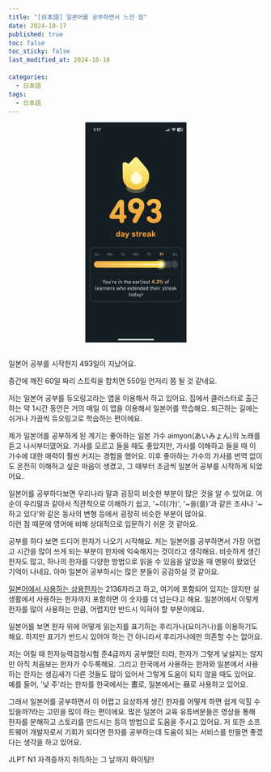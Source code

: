 ```yaml
---
title: "[日本語] 일본어를 공부하면서 느낀 점"
date: 2024-10-17
published: true
toc: false
toc_sticky: false
last_modified_at: 2024-10-18

categories:
  - 日本語
tags:
  - 日本語
---
```


<div style="display: flex; justify-content: center" >
  <img width="200px" src="/assets/images/streak.png" alt="streak" >
</div>
<br/>

일본어 공부를 시작한지 493일이 지났어요.

중간에 깨진 60일 짜리 스트릭을 합치면 550일 언저리 쯤 될 것 같네요.

저는 일본어 공부를 듀오링고라는 앱을 이용해서 하고 있어요. 집에서 클러스터로 출근하는 약 1시간 동안은 거의 매일 이 앱을 이용해서 일본어를 학습해요. 퇴근하는 길에는 쉬거나 가끔씩 듀오링고로 학습하는 편이에요.

제가 일본어를 공부하게 된 계기는 좋아하는 일본 가수 aimyon(あいみょん)의 노래를 듣고 나서부터였어요. 가사를 모르고 들을 때도 좋았지만, 가사를 이해하고 들을 때 이 가수에 대한 매력이 훨씬 커지는 경험을 했어요. 이후 좋아하는 가수의 가사를 번역 없이도 온전히 이해하고 싶은 마음이 생겼고, 그 때부터 조금씩 일본어 공부를 시작하게 되었어요.

일본어를 공부하다보면 우리나라 말과 굉장히 비슷한 부분이 많은 것을 알 수 있어요. 어순이 우리말과 같아서 직관적으로 이해하기 쉽고, '~이(가)', '~을(를)'과 같은 조사나 '~하고 있다'와 같은 동사의 변형 등에서 굉장히 비슷한 부분이 많아요.<br/>
이런 점 때문에 영어에 비해 상대적으로 입문하기 쉬운 것 같아요.

공부를 하다 보면 드디어 한자가 나오기 시작해요. 저는 일본어를 공부하면서 가장 어렵고 시간을 많이 쓰게 되는 부분이 한자에 익숙해지는 것이라고 생각해요. 비슷하게 생긴 한자도 많고, 하나의 한자를 다양한 방법으로 읽을 수 있음을 알았을 때 멘붕이 왔었던 기억이 나네요. 아마 일본어 공부하시는 많은 분들이 공감하실 것 같아요.

[일본어에서 사용하는 상용한자](https://namu.wiki/w/%EC%9D%BC%EB%B3%B8%EC%9D%98%20%EC%83%81%EC%9A%A9%ED%95%9C%EC%9E%90)는 2136자라고 하고, 여기에 포함되어 있지는 않지만 실생활에서 사용하는 한자까지 포함하면 이 숫자를 더 넘는다고 해요. 일본어에서 이렇게 한자를 많이 사용하는 만큼, 어렵지만 반드시 익혀야 할 부분이에요.

일본어를 보면 한자 위에 어떻게 읽는지를 표기하는 후리가나(요미가나)를 이용하기도 해요. 하지만 표기가 반드시 있어야 하는 건 아니라서 후리가나에만 의존할 수는 없어요.<br/>

저는 어릴 때 한자능력검정시험 준4급까지 공부했던 터라, 한자가 그렇게 낯설지는 않지만 아직 처음보는 한자가 수두룩해요. 그리고 한국에서 사용하는 한자와 일본에서 사용하는 한자는 생김새가 다른 것들도 많이 있어서 그렇게 도움이 되지 않을 때도 있어요. 예를 들어, '낮 주'라는 한자를 한국에서는 晝로, 일본에서는 昼로 사용하고 있어요.

그래서 일본어를 공부하면서 이 어렵고 요상하게 생긴 한자를 어떻게 하면 쉽게 익힐 수 있을까?라는 고민을 많이 하는 편이에요. 많은 일본어 교육 유튜버분들은 영상을 통해 한자를 분해하고 스토리를 만드시는 등의 방법으로 도움을 주시고 있어요. 저 또한 소프트웨어 개발자로서 기회가 되다면 한자를 공부하는데 도움이 되는 서비스를 만들면 좋겠다는 생각을 하고 있어요.

JLPT N1 자격증까지 취득하는 그 날까지 화이팅!!
